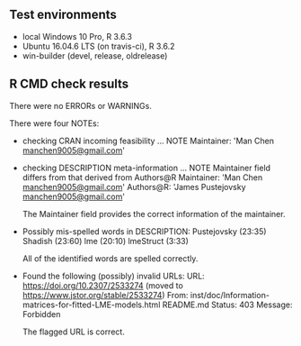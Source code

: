 ## Test environments
* local Windows 10 Pro, R 3.6.3
* Ubuntu 16.04.6 LTS (on travis-ci), R 3.6.2
* win-builder (devel, release, oldrelease)

## R CMD check results
There were no ERRORs or WARNINGs.

There were four NOTEs:

* checking CRAN incoming feasibility ... NOTE
  Maintainer: 'Man Chen <manchen9005@gmail.com>'

* checking DESCRIPTION meta-information ... NOTE
  Maintainer field differs from that derived from Authors@R
  Maintainer: 'Man Chen <manchen9005@gmail.com>'
  Authors@R: 'James Pustejovsky <manchen9005@gmail.com>'
  
  The Maintainer field provides the correct information of the maintainer.
  
* Possibly mis-spelled words in DESCRIPTION: Pustejovsky (23:35) Shadish (23:60) lme (20:10) lmeStruct (3:33)
  
  All of the identified words are spelled correctly.

* Found the following (possibly) invalid URLs: URL: https://doi.org/10.2307/2533274 
  (moved to https://www.jstor.org/stable/2533274) 
  From: inst/doc/Information-matrices-for-fitted-LME-models.html README.md 
  Status: 403 Message: Forbidden
  
  The flagged URL is correct.
  
